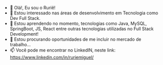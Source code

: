 - 👋 Olá!, Eu sou o Ruriê!
- 👀 Estou interessado nas áreas de desenvolvimento em Tecnologia como Dev Full Stack.
- 🌱 Estou aprendendo no momento, tecnologias como Java, MySQL, SpringBoot, JS, React entre outras tecnologias utilizadas no Full Stack Development!
- 💞️ Estou procurando oportunidades de me incluir no mercado de trabalho...
- 📫 Você pode me encontrar no LinkedIN, neste link: https://www.linkedin.com/in/ruriemiguel/

<!---
ruriemiguel/ruriemiguel is a ✨ special ✨ repository because its `README.md` (this file) appears on your GitHub profile.
You can click the Preview link to take a look at your changes.
--->
